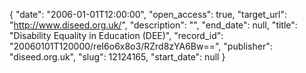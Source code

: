 {
  "date": "2006-01-01T12:00:00", 
  "open_access": true, 
  "target_url": "http://www.diseed.org.uk/", 
  "description": "", 
  "end_date": null, 
  "title": "Disability Equality in Education (DEE)", 
  "record_id": "20060101T120000/reI6o6x8o3/RZrd8zYA6Bw==", 
  "publisher": "diseed.org.uk", 
  "slug": 12124165, 
  "start_date": null
}

